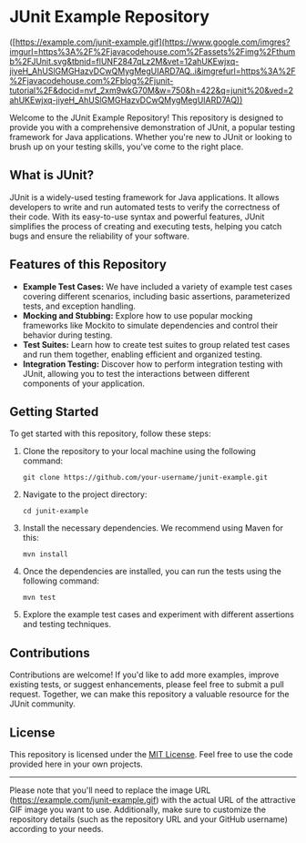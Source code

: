 
# JUnit Example Repository

([https://example.com/junit-example.gif](https://www.google.com/imgres?imgurl=https%3A%2F%2Fjavacodehouse.com%2Fassets%2Fimg%2Fthumb%2FJUnit.svg&tbnid=flUNF2847qLz2M&vet=12ahUKEwjxq-jiyeH_AhUSlGMGHazvDCwQMygMegUIARD7AQ..i&imgrefurl=https%3A%2F%2Fjavacodehouse.com%2Fblog%2Fjunit-tutorial%2F&docid=nvf_2xm9wkG70M&w=750&h=422&q=junit%20&ved=2ahUKEwjxq-jiyeH_AhUSlGMGHazvDCwQMygMegUIARD7AQ))

Welcome to the JUnit Example Repository! This repository is designed to provide you with a comprehensive demonstration of JUnit, a popular testing framework for Java applications. Whether you're new to JUnit or looking to brush up on your testing skills, you've come to the right place.

## What is JUnit?

JUnit is a widely-used testing framework for Java applications. It allows developers to write and run automated tests to verify the correctness of their code. With its easy-to-use syntax and powerful features, JUnit simplifies the process of creating and executing tests, helping you catch bugs and ensure the reliability of your software.

## Features of this Repository

- **Example Test Cases:** We have included a variety of example test cases covering different scenarios, including basic assertions, parameterized tests, and exception handling.
- **Mocking and Stubbing:** Explore how to use popular mocking frameworks like Mockito to simulate dependencies and control their behavior during testing.
- **Test Suites:** Learn how to create test suites to group related test cases and run them together, enabling efficient and organized testing.
- **Integration Testing:** Discover how to perform integration testing with JUnit, allowing you to test the interactions between different components of your application.

## Getting Started

To get started with this repository, follow these steps:

1. Clone the repository to your local machine using the following command:

   ```shell
   git clone https://github.com/your-username/junit-example.git
   ```

2. Navigate to the project directory:

   ```shell
   cd junit-example
   ```

3. Install the necessary dependencies. We recommend using Maven for this:

   ```shell
   mvn install
   ```

4. Once the dependencies are installed, you can run the tests using the following command:

   ```shell
   mvn test
   ```

5. Explore the example test cases and experiment with different assertions and testing techniques.

## Contributions

Contributions are welcome! If you'd like to add more examples, improve existing tests, or suggest enhancements, please feel free to submit a pull request. Together, we can make this repository a valuable resource for the JUnit community.

## License

This repository is licensed under the [MIT License](https://opensource.org/licenses/MIT). Feel free to use the code provided here in your own projects.

---

Please note that you'll need to replace the image URL (https://example.com/junit-example.gif) with the actual URL of the attractive GIF image you want to use. Additionally, make sure to customize the repository details (such as the repository URL and your GitHub username) according to your needs.
